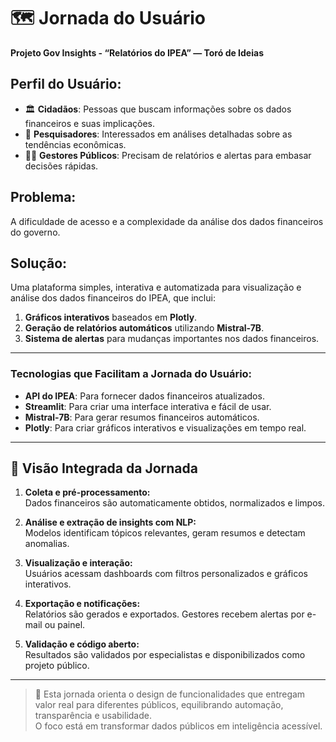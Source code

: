 # 🗺️ Jornada do Usuário  
**Projeto Gov Insights - “Relatórios do IPEA” — Toró de Ideias**

## **Perfil do Usuário**:
- 🏛️ **Cidadãos**: Pessoas que buscam informações sobre os dados financeiros e suas implicações.
- 📰 **Pesquisadores**: Interessados em análises detalhadas sobre as tendências econômicas.
- 🧑‍⚖️ **Gestores Públicos**: Precisam de relatórios e alertas para embasar decisões rápidas.

## **Problema**:
A dificuldade de acesso e a complexidade da análise dos dados financeiros do governo.

## **Solução**:
Uma plataforma simples, interativa e automatizada para visualização e análise dos dados financeiros do IPEA, que inclui:
1. **Gráficos interativos** baseados em **Plotly**.
2. **Geração de relatórios automáticos** utilizando **Mistral-7B**.
3. **Sistema de alertas** para mudanças importantes nos dados financeiros.
---

### **Tecnologias que Facilitam a Jornada do Usuário**:
- **API do IPEA**: Para fornecer dados financeiros atualizados.
- **Streamlit**: Para criar uma interface interativa e fácil de usar.
- **Mistral-7B**: Para gerar resumos financeiros automáticos.
- **Plotly**: Para criar gráficos interativos e visualizações em tempo real.
---

## 🔄 Visão Integrada da Jornada

1. **Coleta e pré-processamento:**  
   Dados financeiros são automaticamente obtidos, normalizados e limpos.

2. **Análise e extração de insights com NLP:**  
   Modelos identificam tópicos relevantes, geram resumos e detectam anomalias.

3. **Visualização e interação:**  
   Usuários acessam dashboards com filtros personalizados e gráficos interativos.

4. **Exportação e notificações:**  
   Relatórios são gerados e exportados. Gestores recebem alertas por e-mail ou painel.

5. **Validação e código aberto:**  
   Resultados são validados por especialistas e disponibilizados como projeto público.

---

> 📌 Esta jornada orienta o design de funcionalidades que entregam valor real para diferentes públicos, equilibrando automação, transparência e usabilidade.  
> O foco está em transformar dados públicos em inteligência acessível.

